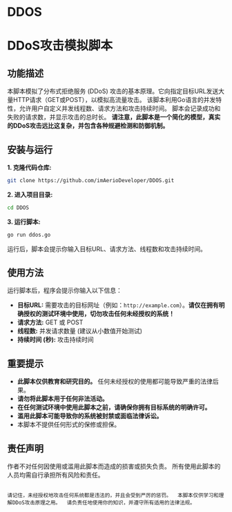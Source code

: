 # DDOS
# DDoS攻击模拟脚本

## 功能描述

本脚本模拟了分布式拒绝服务 (DDoS) 攻击的基本原理。它向指定目标URL发送大量HTTP请求（GET或POST），以模拟高流量攻击。  该脚本利用Go语言的并发特性，允许用户自定义并发线程数、请求方法和攻击持续时间。  脚本会记录成功和失败的请求数，并显示攻击的总时长。  **请注意，此脚本是一个简化的模型，真实的DDoS攻击远比这复杂，并包含各种规避检测和防御机制。**

## 安装与运行

**1. 克隆代码仓库:**

```bash
git clone https://github.com/imAerioDeveloper/DDOS.git
```

**2. 进入项目目录:**

```bash
cd DDOS
```

**3. 运行脚本:**

```bash
go run ddos.go
```

运行后，脚本会提示你输入目标URL、请求方法、线程数和攻击持续时间。


## 使用方法

运行脚本后，程序会提示你输入以下信息：

* **目标URL:**  需要攻击的目标网址（例如：`http://example.com`）。**请仅在拥有明确授权的测试环境中使用，切勿攻击任何未经授权的系统！**
* **请求方法:** GET 或 POST
* **线程数:** 并发请求数量 (建议从小数值开始测试)
* **持续时间 (秒):**  攻击持续时间


## 重要提示

* **此脚本仅供教育和研究目的。**  任何未经授权的使用都可能导致严重的法律后果。
* **请勿将此脚本用于任何非法活动。**
* **在任何测试环境中使用此脚本之前，请确保你拥有目标系统的明确许可。**
* **滥用此脚本可能导致你的系统被封禁或面临法律诉讼。**
* 本脚本不提供任何形式的保修或担保。


## 责任声明

作者不对任何因使用或滥用此脚本而造成的损害或损失负责。  所有使用此脚本的人员均需自行承担所有风险和责任。


```

请记住，未经授权地攻击任何系统都是违法的，并且会受到严厉的惩罚。  本脚本仅供学习和理解DDoS攻击原理之用。  请负责任地使用你的知识，并遵守所有适用的法律法规。
```
